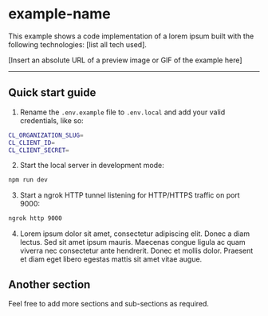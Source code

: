 # example-name

This example shows a code implementation of a lorem ipsum built with the following technologies: [list all tech used].

[Insert an absolute URL of a preview image or GIF of the example here]

---

## Quick start guide

1. Rename the `.env.example` file to `.env.local` and add your valid credentials, like so:

```bash
CL_ORGANIZATION_SLUG=
CL_CLIENT_ID=
CL_CLIENT_SECRET=
```

2. Start the local server in development mode:

```bash
npm run dev
```

3. Start a ngrok HTTP tunnel listening for HTTP/HTTPS traffic on port 9000:

```bash
ngrok http 9000
```

4. Lorem ipsum dolor sit amet, consectetur adipiscing elit. Donec a diam lectus. Sed sit amet ipsum mauris. Maecenas congue ligula ac quam viverra nec consectetur ante hendrerit. Donec et mollis dolor. Praesent et diam eget libero egestas mattis sit amet vitae augue.

## Another section

Feel free to add more sections and sub-sections as required.
